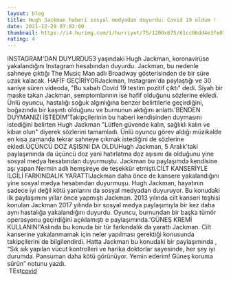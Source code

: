 ```yaml
--- 
layout: blog
title: Hugh Jackman haberi sosyal medyadan duyurdu: Covid 19 oldum !
date: 2021-12-29 07:02:00
thumbnail: https://i4.hurimg.com/i/hurriyet/75/1200x675/61cc06dd4e3fe01a8ca70b58.jpg
rating: 4
---
```

INSTAGRAM'DAN DUYURDU53 yaşındaki Hugh Jackman, koronavirüse yakalandığını Instagram hesabından duyurdu. Jackman, bu nedenle sahneye çıktığı The Music Man adlı Broadway gösterisinden de bir süre uzak kalacak. HAFİF GEÇİRİYORJackman, Instagram'da paylaştığı ve 30 saniye süren videoda, "Bu sabah Covid 19 testim pozitif çıktı" dedi. Siyah bir maske takan Jackman, semptomlarının ise hafif olduğunu sözlerine ekledi. Ünlü oyuncu, hastalığı soğuk algınlığına benzer belirtilerle geçirdiğini, boğazında bir kaşıntı olduğunu ve burnunun aktığını anlattı.'BENDEN DUYMANIZI İSTEDİM'Takipçilerinin bu haberi kendisinden duymasını istediğini belirten Hugh Jackman "Lütfen güvende kalın, sağlıklı kalın ve kibar olun" diyerek sözlerini tamamladı. Ünlü oyuncu görev aldığı müzikalde en kısa zamanda tekrar sahneye çıkmak istediğini de sözlerine ekledi.ÜÇÜNCÜ DOZ AŞISINI DA OLDUHugh Jackman, 5 Aralık'taki paylaşımında da üçüncü doz yani hatırlatma doz aşısını da olduğunu yine sosyal medya hesabından duyurmuştu. Jackman bu paylaşımda kendisine aşı yapan Nermin adlı hemşireye de teşekkür etmişti.CİLT KANSERİYLE İLGİLİ FARKINDALIK YARATTIJackman daha önce de kansere yakalandığını yine sosyal medya hesabından duyurmuşu. Hugh Jackman, hayatının sadece iyi değil kötü yanlarını da sosyal medyadan duyuruyor. Bu konudaki ilk paylaşımını yıllar önce yapmıştı Jackman. 2013 yılında cilt kanseri teşhisi konulan Jackman 2017 yılında bir sosyal medya paylaşımıyla bir kez daha aynı hastalığa yakalandığını duyurdu. Oyuncu, burnundan bir başka tümör operasyonu geçirdiğini açıklamıştı o paylaşımında.'GÜNEŞ KREMİ KULLANIN!'Aslında bu konuda bir tür farkındalık da yarattı Jackman. Cilt kanserine yakalanmamak için neler yapılması gerektiği konusunda takipçilerini de bilgilendirdi. Hatta Jackman bu konudaki bir paylaşımında , “Sık sık yapılan vücut kontrolleri ve harika doktorlar sayesinde, her şey iyi durumda. Pansuman daha kötü görünüyor. Yemin ederim! Güneş koruma sürün” notunu yazdı.</br>&nbsp;TEst<a href="https://www.tuccar.de/category/schnelltest">covid</a>